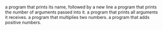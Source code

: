 a program that prints its name, followed by a new line
 a program that prints the number of arguments passed into it.
a program that prints all arguments it receives.
 a program that multiplies two numbers.
a program that adds positive numbers.

